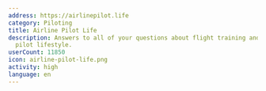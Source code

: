 ```yaml
---
address: https://airlinepilot.life
category: Piloting
title: Airline Pilot Life
description: Answers to all of your questions about flight training and the airline
  pilot lifestyle.
userCount: 11850
icon: airline-pilot-life.png
activity: high
language: en
---
```

